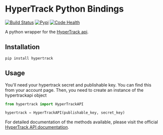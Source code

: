 HyperTrack Python Bindings
==========================
[![Build Status](https://travis-ci.org/hypertrack/hypertrack-python.png)](https://travis-ci.org/hypertrack/hypertrack-python/)
[![Pypi](https://badge.fury.io/py/hypertrack.png)](http://badge.fury.io/py/hypertrack)
[![Code Health](https://landscape.io/github/hypertrack/hypertrack-python/master/landscape.png)](https://landscape.io/github/hypertrack/hypertrack-python/master)

A python wrapper for the [HyperTrack api](http://docs.hypertrack.io).

Installation
------------
```
pip install hypertrack
```

Usage
------

You'll need your hypertrack secret and publishable key. You can find this from your account page.
Then, you need to create an instance of the hypertrackapi object

```python
from hypertrack import HyperTrackAPI

hypertrack = HyperTrackAPI(publishable_key, secret_key)
```

For detailed documentation of the methods available, please visit the official [HyperTrack API documentation](http://docs.hypertrack.io).
